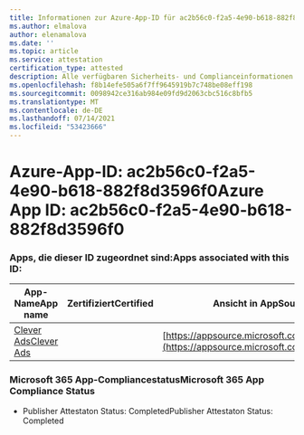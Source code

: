 ```yaml
---
title: Informationen zur Azure-App-ID für ac2b56c0-f2a5-4e90-b618-882f8d3596f0
ms.author: elmalova
author: elenamalova
ms.date: ''
ms.topic: article
ms.service: attestation
certification_type: attested
description: Alle verfügbaren Sicherheits- und Complianceinformationen für ac2b56c0-f2a5-4e90-b618-882f8d3596f0.
ms.openlocfilehash: f8b14efe505a6f7ff9645919b7c748be08eff198
ms.sourcegitcommit: 0098942ce316ab984e09fd9d2063cbc516c8bfb5
ms.translationtype: MT
ms.contentlocale: de-DE
ms.lasthandoff: 07/14/2021
ms.locfileid: "53423666"
---
```

# <a name="azure-app-id-ac2b56c0-f2a5-4e90-b618-882f8d3596f0"></a><span data-ttu-id="52ba2-103">Azure-App-ID: ac2b56c0-f2a5-4e90-b618-882f8d3596f0</span><span class="sxs-lookup"><span data-stu-id="52ba2-103">Azure App ID: ac2b56c0-f2a5-4e90-b618-882f8d3596f0</span></span>


### <a name="apps-associated-with-this-id"></a><span data-ttu-id="52ba2-104">Apps, die dieser ID zugeordnet sind:</span><span class="sxs-lookup"><span data-stu-id="52ba2-104">Apps associated with this ID:</span></span>
| <span data-ttu-id="52ba2-105">**App-Name**</span><span class="sxs-lookup"><span data-stu-id="52ba2-105">**App name**</span></span> | <span data-ttu-id="52ba2-106">**Zertifiziert**</span><span class="sxs-lookup"><span data-stu-id="52ba2-106">**Certified**</span></span> | <span data-ttu-id="52ba2-107">**Ansicht in AppSource**</span><span class="sxs-lookup"><span data-stu-id="52ba2-107">**View in AppSource**</span></span> |
|-|-|-|
| [<span data-ttu-id="52ba2-108">Clever Ads</span><span class="sxs-lookup"><span data-stu-id="52ba2-108">Clever Ads</span></span>](https://docs.microsoft.com/en-us/microsoft-365-app-certification/forward/WA200001182) |  | [https://appsource.microsoft.com/product/office/WA200001182](https://appsource.microsoft.com/product/office/WA200001182) |

### <a name="microsoft-365-app-compliance-status"></a><span data-ttu-id="52ba2-109">Microsoft 365 App-Compliancestatus</span><span class="sxs-lookup"><span data-stu-id="52ba2-109">Microsoft 365 App Compliance Status</span></span>
- <span data-ttu-id="52ba2-110">Publisher Attestaton Status: Completed</span><span class="sxs-lookup"><span data-stu-id="52ba2-110">Publisher Attestaton Status: Completed</span></span>
